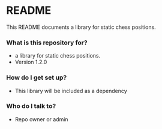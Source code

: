 # README #

This README documents a library for static chess positions.

### What is this repository for? ###

* a library for static chess positions.
* Version 1.2.0

### How do I get set up? ###

* This library will be included as a dependency

### Who do I talk to? ###

* Repo owner or admin
